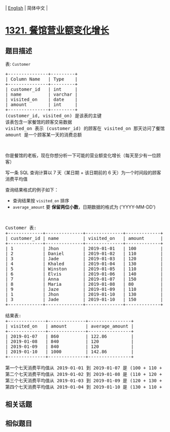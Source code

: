 
| [English](README_EN.md) | 简体中文 |

# [1321. 餐馆营业额变化增长](https://leetcode-cn.com/problems/restaurant-growth/)

## 题目描述

<p>表: <code>Customer</code></p>

<pre>+---------------+---------+
| Column Name   | Type    |
+---------------+---------+
| customer_id   | int     |
| name          | varchar |
| visited_on    | date    |
| amount        | int     |
+---------------+---------+
(customer_id, visited_on) 是该表的主键
该表包含一家餐馆的顾客交易数据
visited_on 表示 (customer_id) 的顾客在 visited_on 那天访问了餐馆
amount 是一个顾客某一天的消费总额
</pre>

<p>&nbsp;</p>

<p>你是餐馆的老板，现在你想分析一下可能的营业额变化增长（每天至少有一位顾客）</p>

<p>写一条 SQL 查询计算以 7 天（某日期 + 该日期前的 6 天）为一个时间段的顾客消费平均值</p>

<p>查询结果格式的例子如下：</p>

<ul>
	<li>查询结果按 <code>visited_on</code> 排序</li>
	<li><code>average_amount</code>&nbsp;要 <strong>保留两位小数</strong>，日期数据的格式为&nbsp;(&#39;YYYY-MM-DD&#39;)</li>
</ul>

<p>&nbsp;</p>

<pre>Customer 表:
+-------------+--------------+--------------+-------------+
| customer_id | name         | visited_on   | amount      |
+-------------+--------------+--------------+-------------+
| 1           | Jhon         | 2019-01-01   | 100         |
| 2           | Daniel       | 2019-01-02   | 110         |
| 3           | Jade         | 2019-01-03   | 120         |
| 4           | Khaled       | 2019-01-04   | 130         |
| 5           | Winston      | 2019-01-05   | 110         | 
| 6           | Elvis        | 2019-01-06   | 140         | 
| 7           | Anna         | 2019-01-07   | 150         |
| 8           | Maria        | 2019-01-08   | 80          |
| 9           | Jaze         | 2019-01-09   | 110         | 
| 1           | Jhon         | 2019-01-10   | 130         | 
| 3           | Jade         | 2019-01-10   | 150         | 
+-------------+--------------+--------------+-------------+

结果表:
+--------------+--------------+----------------+
| visited_on   | amount       | average_amount |
+--------------+--------------+----------------+
| 2019-01-07   | 860          | 122.86         |
| 2019-01-08   | 840          | 120            |
| 2019-01-09   | 840          | 120            |
| 2019-01-10   | 1000         | 142.86         |
+--------------+--------------+----------------+

第一个七天消费平均值从 2019-01-01 到 2019-01-07 是 (100 + 110 + 120 + 130 + 110 + 140 + 150)/7 = 122.86
第二个七天消费平均值从 2019-01-02 到 2019-01-08 是 (110 + 120 + 130 + 110 + 140 + 150 + 80)/7 = 120
第三个七天消费平均值从 2019-01-03 到 2019-01-09 是 (120 + 130 + 110 + 140 + 150 + 80 + 110)/7 = 120
第四个七天消费平均值从 2019-01-04 到 2019-01-10 是 (130 + 110 + 140 + 150 + 80 + 110 + 130 + 150)/7 = 142.86</pre>


## 相关话题



## 相似题目


